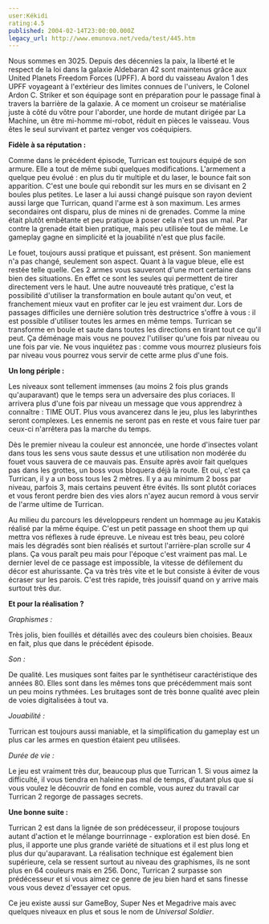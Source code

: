 ```yaml
---
user:Kékidi
rating:4.5
published: 2004-02-14T23:00:00.000Z
legacy_url: http://www.emunova.net/veda/test/445.htm
---
```

Nous sommes en 3025\. Depuis des décennies la paix, la liberté et le respect de la loi dans la galaxie Aldebaran 42 sont maintenus grâce aux United Planets Freedom Forces (UPFF). A bord du vaisseau Avalon 1 des UPFF voyageant à l'extérieur des limites connues de l'univers, le Colonel Ardon C. Striker et son équipage sont en préparation pour le passage final à travers la barrière de la galaxie. A ce moment un croiseur se matérialise juste à côté du vôtre pour l'aborder, une horde de mutant dirigée par La Machine, un être mi-homme mi-robot, réduit en pièces le vaisseau. Vous êtes le seul survivant et partez venger vos coéquipiers.  

  

**Fidèle à sa réputation :**  

Comme dans le précédent épisode, Turrican est toujours équipé de son armure. Elle a tout de même subi quelques modifications. L'armement a quelque peu évolué : en plus du tir multiple et du laser, le bounce fait son apparition. C'est une boule qui rebondit sur les murs en se divisant en 2 boules plus petites. Le laser a lui aussi changé puisque son rayon devient aussi large que Turrican, quand l'arme est à son maximum. Les armes secondaires ont disparu, plus de mines ni de grenades. Comme la mine était plutôt embêtante et peu pratique à poser cela n'est pas un mal. Par contre la grenade était bien pratique, mais peu utilisée tout de même. Le gameplay gagne en simplicité et la jouabilité n'est que plus facile.  

Le fouet, toujours aussi pratique et puissant, est présent. Son maniement n'a pas changé, seulement son aspect. Quant à la vague bleue, elle est restée telle quelle. Ces 2 armes vous sauveront d'une mort certaine dans bien des situations. En effet ce sont les seules qui permettent de tirer directement vers le haut. Une autre nouveauté très pratique, c'est la possibilité d'utiliser la transformation en boule autant qu'on veut, et franchement mieux vaut en profiter car le jeu est vraiment dur. Lors de passages difficiles une dernière solution très destructrice s'offre à vous : il est possible d'utiliser toutes les armes en même temps. Turrican se transforme en boule et saute dans toutes les directions en tirant tout ce qu'il peut. Ça déménage mais vous ne pouvez l'utiliser qu'une fois par niveau ou une fois par vie. Ne vous inquiétez pas : comme vous mourrez plusieurs fois par niveau vous pourrez vous servir de cette arme plus d'une fois.  

  

**Un long périple :**  

Les niveaux sont tellement immenses (au moins 2 fois plus grands qu'auparavant) que le temps sera un adversaire des plus coriaces. Il arrivera plus d'une fois par niveau un message que vous apprendrez à connaître : TIME OUT. Plus vous avancerez dans le jeu, plus les labyrinthes seront complexes. Les ennemis ne seront pas en reste et vous faire tuer par ceux-ci n'arrêtera pas la marche du temps.  

Dès le premier niveau la couleur est annoncée, une horde d'insectes volant dans tous les sens vous saute dessus et une utilisation non modérée du fouet vous sauvera de ce mauvais pas. Ensuite après avoir fait quelques pas dans les grottes, un boss vous bloquera déjà la route. Et oui, c'est ça Turrican, il y a un boss tous les 2 mètres. Il y a au minimum 2 boss par niveau, parfois 3, mais certains peuvent être évités. Ils sont plutôt coriaces et vous feront perdre bien des vies alors n'ayez aucun remord à vous servir de l'arme ultime de Turrican.  

Au milieu du parcours les développeurs rendent un hommage au jeu Katakis réalisé par la même équipe. C'est un petit passage en shoot them up qui mettra vos réflexes à rude épreuve. Le niveau est très beau, peu coloré mais les dégradés sont bien réalisés et surtout l'arrière-plan scrolle sur 4 plans. Ça vous paraît peu mais pour l'époque c'est vraiment pas mal. Le dernier level de ce passage est impossible, la vitesse de défilement du décor est ahurissante. Ça va très très vite et le but consiste à éviter de vous écraser sur les parois. C'est très rapide, très jouissif quand on y arrive mais surtout très dur.  

  

**Et pour la réalisation ?**  

_Graphismes :_  

Très jolis, bien fouillés et détaillés avec des couleurs bien choisies. Beaux en fait, plus que dans le précédent épisode.  

  

_Son :_  

De qualité. Les musiques sont faites par le synthétiseur caractéristique des années 80\. Elles sont dans les mêmes tons que précédemment mais sont un peu moins rythmées. Les bruitages sont de très bonne qualité avec plein de voies digitalisées à tout va.  

  

_Jouabilité :_  

Turrican est toujours aussi maniable, et la simplification du gameplay est un plus car les armes en question étaient peu utilisées.  

  

_Durée de vie :_  

Le jeu est vraiment très dur, beaucoup plus que Turrican 1\. Si vous aimez la difficulté, il vous tiendra en haleine pas mal de temps, d'autant plus que si vous voulez le découvrir de fond en comble, vous aurez du travail car Turrican 2 regorge de passages secrets.  

  

**Une bonne suite :**  

Turrican 2 est dans la lignée de son prédécesseur, il propose toujours autant d'action et le mélange bourrinnage - exploration est bien dosé. En plus, il apporte une plus grande variété de situations et il est plus long et plus dur qu'auparavant. La réalisation technique est également bien supérieure, cela se ressent surtout au niveau des graphismes, ils ne sont plus en 64 couleurs mais en 256\. Donc, Turrican 2 surpasse son prédécesseur et si vous aimez ce genre de jeu bien hard et sans finesse vous vous devez d'essayer cet opus.  

  

Ce jeu existe aussi sur GameBoy, Super Nes et Megadrive mais avec quelques niveaux en plus et sous le nom de _Universal Soldier_.